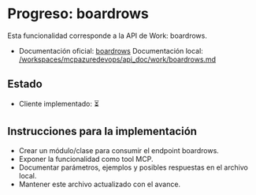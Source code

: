 # Progreso: boardrows

Esta funcionalidad corresponde a la API de Work: boardrows.

- Documentación oficial: [boardrows](https://learn.microsoft.com/en-us/rest/api/azure/devops/work/boardrows?view=azure-devops-rest-7.2)
Documentación local: [/workspaces/mcpazuredevops/api_doc/work/boardrows.md](/workspaces/mcpazuredevops/api_doc/work/boardrows.md)
## Estado
- Cliente implementado: ⏳

## Instrucciones para la implementación
- Crear un módulo/clase para consumir el endpoint boardrows.
- Exponer la funcionalidad como tool MCP.
- Documentar parámetros, ejemplos y posibles respuestas en el archivo local.
- Mantener este archivo actualizado con el avance.
